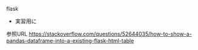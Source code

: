 flask
- 実習用に

参照URL
https://stackoverflow.com/questions/52644035/how-to-show-a-pandas-dataframe-into-a-existing-flask-html-table